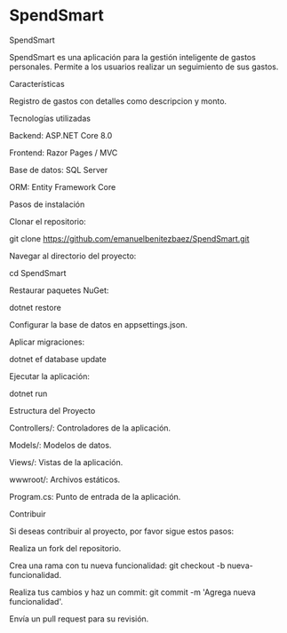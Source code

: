 ﻿# SpendSmart

 SpendSmart

SpendSmart es una aplicación para la gestión inteligente de gastos personales. Permite a los usuarios realizar un seguimiento de sus gastos.

Características

Registro de gastos con detalles como descripcion y monto.


Tecnologías utilizadas

Backend: ASP.NET Core 8.0

Frontend: Razor Pages / MVC

Base de datos: SQL Server

ORM: Entity Framework Core


Pasos de instalación

Clonar el repositorio:

git clone https://github.com/emanuelbenitezbaez/SpendSmart.git

Navegar al directorio del proyecto:

cd SpendSmart

Restaurar paquetes NuGet:

dotnet restore

Configurar la base de datos en appsettings.json.

Aplicar migraciones:

dotnet ef database update

Ejecutar la aplicación:

dotnet run

Estructura del Proyecto

Controllers/: Controladores de la aplicación.

Models/: Modelos de datos.

Views/: Vistas de la aplicación.

wwwroot/: Archivos estáticos.

Program.cs: Punto de entrada de la aplicación.

Contribuir

Si deseas contribuir al proyecto, por favor sigue estos pasos:

Realiza un fork del repositorio.

Crea una rama con tu nueva funcionalidad: git checkout -b nueva-funcionalidad.

Realiza tus cambios y haz un commit: git commit -m 'Agrega nueva funcionalidad'.

Envía un pull request para su revisión.



